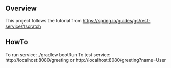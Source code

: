 ## Overview

This project follows the tutorial from https://spring.io/guides/gs/rest-service/#scratch

## HowTo
To run service: ./gradlew bootRun
To test service: http://localhost:8080/greeting or http://localhost:8080/greeting?name=User
